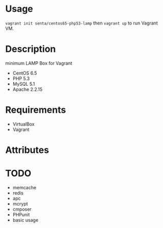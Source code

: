 Usage
=====

`vagrant init senta/centos65-php53-lamp` then `vagrant up` to run Vagrant VM.


Description
===========

minimum LAMP Box for Vagrant

- CentOS 6.5
- PHP 5.3
- MySQL 5.1
- Apache 2.2.15

Requirements
============

- VirtualBox
- Vagrant

Attributes
==========


TODO
==========
- memcache
- redis
- apc
- mcrypt
- cmposer
- PHPunit
- basic usage
